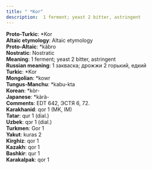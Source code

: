 ```yaml
---
title: " *Kor"
description:  1 ferment; yeast 2 bitter, astringent
---
```


<strong>Proto-Turkic</strong>:  *Kor<br>
<strong>Altaic etymology</strong>:  Altaic etymology<br>
<strong> Proto-Altaic</strong>:  *kàbro<br>
<strong>Nostratic</strong>:  Nostratic<br>
<strong>Meaning</strong>:  1 ferment; yeast 2 bitter, astringent<br>
<strong>Russian meaning</strong>:  1 закваска; дрожжи 2 горький, едкий<br>
<strong>Turkic</strong>:  *Kor<br>
<strong>Mongolian</strong>:  *kowr<br>
<strong>Tungus-Manchu</strong>:  *kabu-kta<br>
<strong>Korean</strong>:  *kòr-<br>
<strong>Japanese</strong>:  *kàrà-<br>
<strong>Comments</strong>:  EDT 642, ЭСТЯ 6, 72.<br>
<strong>Karakhanid</strong>:  qor 1 (MK, IM)<br>
<strong>Tatar</strong>:  qur 1 (dial.)<br>
<strong>Uzbek</strong>:  qɔr 1 (dial.)<br>
<strong>Turkmen</strong>:  Gor 1<br>
<strong>Yakut</strong>:  kuras 2<br>
<strong>Kirghiz</strong>:  qor 1<br>
<strong>Kazakh</strong>:  qor 1<br>
<strong>Bashkir</strong>:  qur 1<br>
<strong>Karakalpak</strong>:  qor 1<br>


